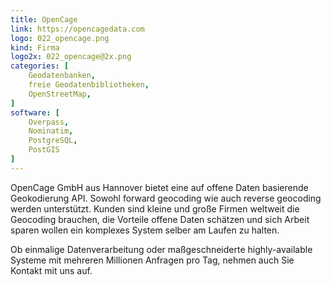 ```yaml
---
title: OpenCage
link: https://opencagedata.com
logo: 022_opencage.png
kind: Firma
logo2x: 022_opencage@2x.png
categories: [
    Geodatenbanken,
    freie Geodatenbibliotheken,
    OpenStreetMap,
]
software: [
	Overpass,
	Nominatim,
	PostgreSQL,
	PostGIS
]
---
```


OpenCage GmbH aus Hannover bietet eine auf offene Daten basierende Geokodierung API. Sowohl forward geocoding wie auch reverse geocoding werden unterstützt. Kunden sind kleine und große Firmen weltweit die Geocoding brauchen, die Vorteile offene Daten schätzen und sich Arbeit sparen wollen ein komplexes System selber am Laufen zu halten.

Ob einmalige Datenverarbeitung oder maßgeschneiderte highly-available Systeme mit mehreren Millionen Anfragen pro Tag, nehmen auch Sie Kontakt mit uns auf.
